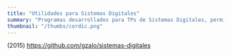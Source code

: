 ```yaml
---
title: "Utilidades para Sistemas Digitales"
summary: "Programas desarrollados para TPs de Sistemas Digitales, permiten debuggear a través de simulación sistemas basados en FPGAs que usan salidas de video VGA."
thumbnail: "/thumbs/cordic.png"
---
```

(2015) https://github.com/gzalo/sistemas-digitales 
